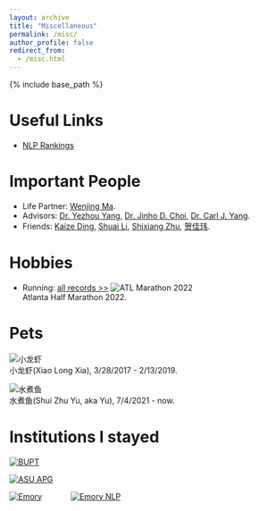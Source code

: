 ```yaml
---
layout: archive
title: "Miscellaneous"
permalink: /misc/
author_profile: false
redirect_from:
  - /misc.html
---
```


{% include base_path %}

Useful Links
======
- [NLP Rankings](http://nlprankings.org/)


Important People
======
- Life Partner: [Wenjing Ma](https://marvinquiet.github.io/). 
- Advisors:  [Dr. Yezhou Yang](https://yezhouyang.engineering.asu.edu/), [Dr. Jinho D. Choi](http://www.mathcs.emory.edu/~choi/home.html), [Dr. Carl J. Yang](http://jiyang3.web.engr.illinois.edu/).
- Friends: [Kaize Ding](http://www.public.asu.edu/~kding9/), [Shuai Li](https://derkbreeze.github.io/), [Shixiang Zhu](https://sites.google.com/view/woodyzhu), [贺佳玮](http://jayveehe.github.io/about/).

Hobbies
=====

- Running: [all records >>](https://lujiaying.github.io/running_page/)
![ATL Marathon 2022](https://lujiaying.github.io/images/Hobbies/ATL_marathon_2022.png)    
Atlanta Half Marathon 2022.

Pets
=====

![小龙虾](https://lujiaying.github.io/images/pets/xiaolongxia.JPG)    
小龙虾(Xiao Long Xia), 3/28/2017 - 2/13/2019.

![水煮鱼](https://lujiaying.github.io/images/pets/xiaoyu.JPG)    
水煮鱼(Shui Zhu Yu, aka Yu), 7/4/2021 - now.


Institutions I stayed
======

[![BUPT](https://lujiaying.github.io/images/institutions/BUPT_LOGO.png)](https://english.bupt.edu.cn/)

[![ASU APG](https://lujiaying.github.io/images/institutions/ASUAPGlogo.png)](https://yezhouyang.engineering.asu.edu/)

[![Emory](https://lujiaying.github.io/images/institutions/Emory_LOGO.jpg)](http://www.emory.edu/home/index.html) &nbsp; &nbsp; &nbsp; &nbsp; &nbsp; &nbsp; [![Emory NLP](https://lujiaying.github.io/images/institutions/logo-emorynlp.png)](http://nlp.cs.emory.edu/home.html)
